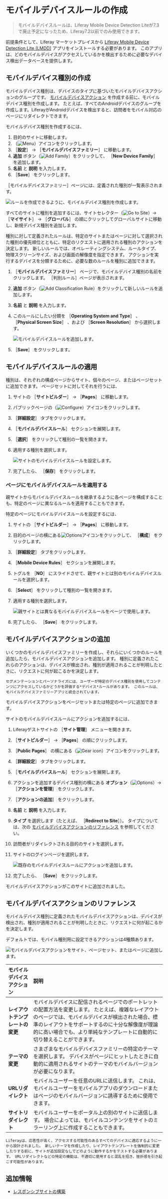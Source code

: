 # モバイルデバイスルールの作成

> モバイルデバイスルールは、Liferay Mobile Device Detection Liteが7.3で廃止予定になったため、Liferay7.2以前でのみ使用できます。

前提条件として、Liferay マーケットプレイスから [Liferay Mobile Device Detection Lite (LMDD)](https://web.liferay.com/marketplace/-/mp/application/92831494) アプリをインストールする必要があります。 このアプリは、どのモバイルデバイスがアクセスしているかを検出するために必要なデバイス検出データベースを提供します。

<a name="creating-a-mobile-device-family" />

## モバイルデバイス種別の作成

モバイルデバイス種別は、デバイスのタイプに基づいたモバイルデバイスアクションのグループです。 [モバイルデバイスアクション](#adding-mobile-device-actions) を作成する前に、モバイルデバイス種別を作成します。 たとえば、すべてのAndroidデバイスのグループを作成します。LiferayがAndroidデバイスを検出すると、訪問者をモバイル対応のページにリダイレクトできます。

モバイルデバイス種別を作成するには、

1. 目的のサイトに移動します。
1. （![Menu](../../../images/icon-menu.png)）アイコンをクリックします。
1. ［**設定**］ &rarr; ［**モバイルデバイスファミリー**］ に移動します。
1. **追加** ボタン（![Add Family](../../../images/icon-add.png)）をクリックして、 ［**New Device Family**］ を追加します。
1. **名前** と **説明** を入力します。
1. ［**Save**］ をクリックします。

［モバイルデバイスファミリー］ページには、定義された種別が一覧表示されます。

![ルールを作成できるように、モバイルデバイス種別を作成します。](./creating-mobile-device-rules/images/01.png)

すべてのサイトに種別を追加するには、サイトセレクター（![Go to Site](../../../images/icon-compass.png)）&rarr; ［**マイサイト**］ &rarr; ［**グローバル**］ の順にクリックしてグローバルサイトに移動し、新規デバイス種別を追加します。

種別に対して定義されたルールは、特定のサイトまたはページに対して選択された種別の優先順位とともに、特定のリクエストに適用される種別のアクションを決定します。 新しいルールでは、オペレーティングシステム、ルールタイプ、物理スクリーンサイズ、および画面の解像度を指定できます。 アクションを実行するデバイスを分類するために、必要な数のルールを種別に追加できます。

1. ［**モバイルデバイスファミリー**］ ページで、モバイルデバイス種別の名前をクリックします。 ［判別ルール］ページが表示されます。
1. **追加** ボタン（![Add Classification Rule](../../../images/icon-add.png)）をクリックして新しいルールを追加します。
1. **名前** と **説明** を入力します。
1. このルールにしたい分類を ［**Operating System and Type**］ 、 ［**Physical Screen Size**］ 、および ［**Screen Resolution**］ から選択します。

    ![モバイルデバイスルールを追加します。](creating-mobile-device-rules/images/02.png)

1. ［**Save**］ をクリックします。

<a name="applying-a-mobile-device-rule" />

## モバイルデバイスルールの適用

種別は、それぞれの構成ページからサイト、個々のページ、またはページセットに追加できます。 ページセットに対してそれを行うには、

1. サイトの ［**サイトビルダー**］ &rarr; ［**Pages**］ に移動します。
1. パブリックページの（![Configure](../../../images/icon-cog.png)）アイコンをクリックします。
1. ［**詳細設定**］ タブをクリックします。
1. ［**モバイルデバイスルール**］ セクションを展開します。
1. ［**選択**］ をクリックして種別の一覧を開きます。
1. 適用する種別を選択します。

    ![サイトのモバイルデバイスルールを設定します。](./creating-mobile-device-rules/images/03.png)

1. 完了したら、 ［**保存**］ をクリックします。

<a name="applying-a-mobile-device-rule-to-a-page" />

### ページにモバイルデバイスルールを適用する

親サイトからモバイルデバイスルールを継承するように各ページを構成することも、特定のページに異なるルールを適用することもできます。

特定のページにモバイルデバイスルールを設定するには、

1. サイトの ［**サイトビルダー**］ &rarr; ［**Pages**］ に移動します。
1. 目的のページの横にある![Options](../../../images/icon-options.png)アイコンをクリックして、 ［**構成**］ をクリックします。
1. ［**詳細設定**］ タブをクリックします。
1. ［**Mobile Device Rules**］ セクションを展開します。
1. トグルを ［**NO**］ にスライドさせて、親サイトとは別のモバイルデバイスルールを選択します。
1. ［**Select**］ をクリックして種別の一覧を開きます。
1. 適用する種別を選択します。

    ![親サイトとは異なるモバイルデバイスルールをページで使用します。](./creating-mobile-device-rules/images/04.png)

1. 完了したら、 ［**Save**］ をクリックします。

<a name="adding-mobile-device-actions" />

## モバイルデバイスアクションの追加

いくつかのモバイルデバイスファミリーを作成し、それらにいくつかのルールを追加したら、モバイルデバイスアクションを追加します。 種別に定義されたこれらのアクションは、デバイスが検出され、種別が適用されることが判明したときに、リクエストに何が起こるかを決定します。

```{tip}
セグメンテーションとパーソナライズには、ユーザーが特定のデバイス種別を使用してコンテンツにアクセスしているかどうかを評価する*デバイス*ルールがあります。 このルールは、モバイルデバイスファミリーアプリと統合されています。
```

モバイルデバイスアクションをページセットまたは特定のページに追加できます。

サイトのモバイルデバイスルールにアクションを追加するには、

1. Liferayゲストサイトの ［**サイト管理**］ メニューを開きます。
1. ［**サイトビルダー**］ &rarr; ［**Pages**］ の順にクリックします。
1. ［**Public Pages**］ の横にある（![Gear icon](../../../images/icon-cog.png)）アイコンをクリックします。
1. ［**詳細設定**］ タブをクリックします。
1. ［**モバイルデバイスルール**］ セクションを展開します。
1. アクションを追加するデバイス種別の横にある **オプション**（![Options](../../../images/icon-actions.png)）&rarr; ［**アクションを管理**］ をクリックします。
1. ［**アクションの追加**］ をクリックします。
1. **名前** と **説明** を入力します。
1. **タイプ** を選択します（たとえば、 ［**Redirect to Site**］）。 タイプについては、次の [モバイルデバイスアクションのリファレンス](#mobile-device-actions-reference) を参照してください。
1. 訪問者がリダイレクトされる目的のサイトを選択します。
1. サイトのログインページを選択します。

    ![既存のモバイルデバイスルールにアクションを追加します。](./creating-mobile-device-rules/images/05.png)

1. 完了したら、 ［**Save**］ をクリックします。

モバイルデバイスアクションがこのサイトに追加されました。

<a name="mobile-device-actions-reference" />

## モバイルデバイスアクションのリファレンス

モバイルデバイス種別に定義されたモバイルデバイスアクションは、デバイスが検出され、種別が適用されることが判明したときに、リクエストに何が起こるかを決定します。

デフォルトでは、モバイル種別用に設定できるアクションは4種類あります。

![モバイルデバイスアクションをサイト、ページセット、またはページに追加します。](./creating-mobile-device-rules/images/06.png)

| モバイルデバイスアクション      | 説明                                                                                                                                          |
|:------------------ |:------------------------------------------------------------------------------------------------------------------------------------------- |
| **レイアウトテンプレートの変更** | モバイルデバイスに配信されるページでのポートレットの配置方法を変更します。 たとえば、複雑なレイアウトのページでは、モバイルデバイスが検出された場合、標準のレイアウトをサポートするのに十分な解像度が理論的に高い場合でも、より単純なテンプレートに自動的に切り替えることができます。 |
| **テーマの変更** | さまざまなモバイルデバイスファミリーの特定のテーマを選択します。 デバイスがページにヒットしたときに自動的に適用されるサイトのテーマのモバイルバージョンが必要になります。                                                       |
| **URLリダイレクト** | モバイルユーザーを任意のURLに送信します。 これは、モバイルユーザーをモバイルアプリのダウンロードまたはページのモバイルバージョンに誘導するために使用できます。                                                           |
| **サイトリダイレクト** | モバイルユーザーをポータル上の別のサイトに送信します。 場合によっては、モバイルコンテンツをサイトのミラーリング上に作成することもできます。                                                                      |

```{tip}
Liferayは、応答性が高く、アクセスする可能性のあるすべてのデバイスに適応するように一から設計されました。 新しいテーマを作成したり、レイアウトテンプレートを強制的に変更したりする前に、サイトが追加設定なしでどのように動作するかをテストする必要があります。 URLリダイレクトなどの特定の機能は、不適切に使用すると混乱を招き、挫折感を引き起こす可能性があります。
```

<a name="additional-information" />

## 追加情報

* [レスポンシブサイトの構築](./building-a-responsive-site.md)

